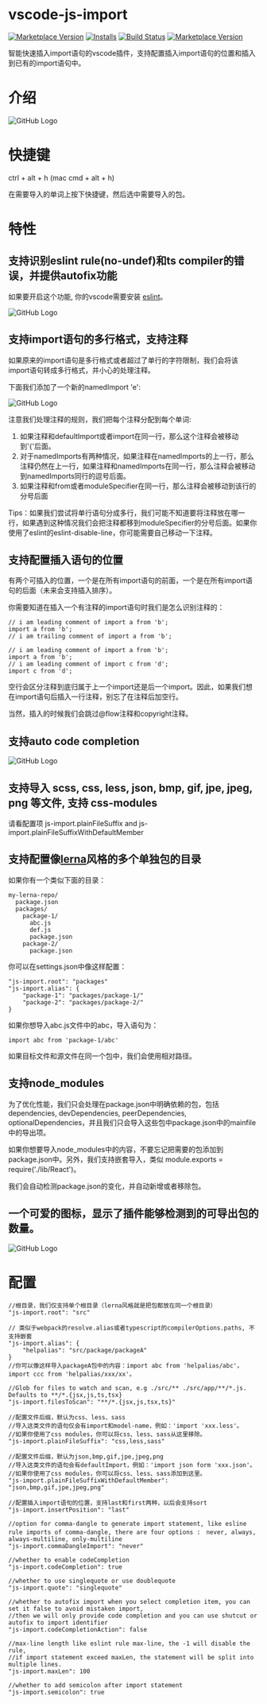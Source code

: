 # vscode-js-import
[![Marketplace Version](http://vsmarketplacebadge.apphb.com/version/wangtao0101.vscode-js-import.svg)](https://marketplace.visualstudio.com/items?itemName=wangtao0101.vscode-js-import)
[![Installs](http://vsmarketplacebadge.apphb.com/installs/wangtao0101.vscode-js-import.svg)](https://marketplace.visualstudio.com/items?itemName=wangtao0101.vscode-js-import)
[![Build Status](https://img.shields.io/travis/wangtao0101/vscode-js-import.svg?style=flat)](https://travis-ci.org/wangtao0101/vscode-js-import)
[![Marketplace Version](http://vsmarketplacebadge.apphb.com/trending-monthly/wangtao0101.vscode-js-import.svg)](https://marketplace.visualstudio.com/items?itemName=wangtao0101.vscode-js-import)

智能快速插入import语句的vscode插件，支持配置插入import语句的位置和插入到已有的import语句中。

# 介绍
![GitHub Logo](https://github.com/wangtao0101/vscode-js-import/blob/master/img/newimport.gif?raw=true)

# 快捷键
ctrl + alt + h  (mac cmd + alt + h)

在需要导入的单词上按下快捷键，然后选中需要导入的包。

# 特性
## 支持识别eslint rule(no-undef)和ts compiler的错误，并提供autofix功能

如果要开启这个功能, 你的vscode需要安装 [eslint](https://marketplace.visualstudio.com/items?itemName=dbaeumer.vscode-eslint)。

![GitHub Logo](https://github.com/wangtao0101/vscode-js-import/blob/master/img/autofix.gif?raw=true)

## 支持import语句的多行格式，支持注释
如果原来的import语句是多行格式或者超过了单行的字符限制，我们会将该import语句转成多行格式，并小心的处理注释。

下面我们添加了一个新的namedImport 'e':

![GitHub Logo](https://github.com/wangtao0101/vscode-js-import/blob/master/img/mer.png?raw=true)

注意我们处理注释的规则，我们把每个注释分配到每个单词:
1. 如果注释和defaultImport或者import在同一行，那么这个注释会被移动到'{'后面。
2. 对于namedImports有两种情况，如果注释在namedImports的上一行，那么注释仍然在上一行，如果注释和namedImports在同一行，那么注释会被移动到namedImports同行的逗号后面。
3. 如果注释和from或者moduleSpecifier在同一行，那么注释会被移动到该行的分号后面

Tips：如果我们尝试将单行语句分成多行，我们可能不知道要将注释放在哪一行，如果遇到这种情况我们会把注释都移到moduleSpecifier的分号后面。如果你使用了eslint的eslint-disable-line，你可能需要自己移动一下注释。

## 支持配置插入语句的位置
有两个可插入的位置，一个是在所有import语句的前面，一个是在所有import语句的后面（未来会支持插入排序）。

你需要知道在插入一个有注释的import语句时我们是怎么识别注释的：
```
// i am leading comment of import a from 'b';
import a from 'b';
// i am trailing comment of import a from 'b';

// i am leading comment of import a from 'b';
import a from 'b';
// i am leading comment of import c from 'd';
import c from 'd';
```
空行会区分注释到底归属于上一个import还是后一个import。因此，如果我们想在import语句后插入一行注释，别忘了在注释后加空行。

当然，插入的时候我们会跳过@flow注释和copyright注释。

## 支持auto code completion
![GitHub Logo](https://github.com/wangtao0101/vscode-js-import/blob/master/img/codecomplete.gif?raw=true)

## 支持导入 scss, css, less, json, bmp, gif, jpe, jpeg, png 等文件, 支持 css-modules
请看配置项 js-import.plainFileSuffix and js-import.plainFileSuffixWithDefaultMember

## 支持配置像[lerna](https://github.com/lerna/lerna)风格的多个单独包的目录
如果你有一个类似下面的目录：
```
my-lerna-repo/
  package.json
  packages/
    package-1/
      abc.js
      def.js
      package.json
    package-2/
      package.json
```
你可以在settings.json中像这样配置：
```
"js-import.root": "packages"
"js-import.alias": {
    "package-1": "packages/package-1/"
    "package-2": "packages/package-2/"
}
```
如果你想导入abc.js文件中的abc，导入语句为：
```
import abc from 'package-1/abc'
```
如果目标文件和源文件在同一个包中，我们会使用相对路径。

## 支持node_modules
为了优化性能，我们只会处理在package.json中明确依赖的包，包括dependencies, devDependencies, peerDependencies, optionalDependencies，并且我们只会导入这些包中package.json中的mainfile中的导出项。

如果你想要导入node_modules中的内容，不要忘记把需要的包添加到package.json中。另外，我们支持嵌套导入，类似 module.exports = require('./lib/React')。

我们会自动检测package.json的变化，并自动新增或者移除包。

## 一个可爱的图标，显示了插件能够检测到的可导出包的数量。
![GitHub Logo](https://github.com/wangtao0101/vscode-js-import/blob/master/img/icon.png?raw=true)

# 配置
```
//根目录，我们仅支持单个根目录（lerna风格就是把包都放在同一个根目录）
"js-import.root": "src"

// 类似于webpack的resolve.alias或者typescript的compilerOptions.paths, 不支持嵌套
"js-import.alias": {
    "helpalias": "src/package/packageA"
}
//你可以像这样导入packageA包中的内容：import abc from 'helpalias/abc'，import ccc from 'helpalias/xxx/xx'。

//Glob for files to watch and scan, e.g ./src/** ./src/app/**/*.js. Defaults to **/*.{jsx,js,ts,tsx}
"js-import.filesToScan": "**/*.{jsx,js,tsx,ts}"

//配置文件后缀，默认为css、less、sass
//导入这类文件的语句仅会有import和model-name，例如：'import 'xxx.less'。
//如果你使用了css modules，你可以将css、less、sass从这里移除。
"js-import.plainFileSuffix": "css,less,sass"

//配置文件后缀，默认为json,bmp,gif,jpe,jpeg,png
//导入这类文件的语句会有defaultImport，例如：'import json form 'xxx.json'。
//如果你使用了css modules，你可以将css、less、sass添加到这里。
"js-import.plainFileSuffixWithDefaultMember": "json,bmp,gif,jpe,jpeg,png"

//配置插入import语句的位置，支持last和first两种，以后会支持sort
"js-import.insertPosition": "last"

//option for comma-dangle to generate import statement, like esline rule imports of comma-dangle, there are four options :　never, always, always-multiline, only-multiline
"js-import.commaDangleImport": "never"

//whether to enable codeCompletion
"js-import.codeCompletion": true

//whether to use singlequote or use doublequote
"js-import.quote": "singlequote"

//whether to autofix import when you select completion item, you can set it false to avoid mistaken import,
//then we will only provide code completion and you can use shutcut or autofix to import identifier
"js-import.codeCompletionAction": false

//max-line length like eslint rule max-line, the -1 will disable the rule,
//if import statement exceed maxLen, the statement will be split into multiple lines.
"js-import.maxLen": 100

//whether to add semicolon after import statement
"js-import.semicolon": true
```
